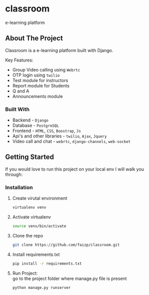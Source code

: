 # classroom
e-learning platform

<!-- TABLE OF CONTENTS 
<details open="open">
  <summary>Table of Contents</summary>
  <ol>
    <li>
      <a href="#about-the-project">About The Project</a>
      <ul>
        <li><a href="#built-with">Built With</a></li>
      </ul>
    </li>
    <li>
      <a href="#getting-started">Getting Started</a>
      <ul>
        <li><a href="#prerequisites">Prerequisites</a></li>
        <li><a href="#installation">Installation</a></li>
      </ul>
    </li>
    <li><a href="#usage">Usage</a></li>
    <li><a href="#roadmap">Roadmap</a></li>
    <li><a href="#contributing">Contributing</a></li>
    <li><a href="#license">License</a></li>
    <li><a href="#contact">Contact</a></li>
    <li><a href="#acknowledgements">Acknowledgements</a></li>
  </ol>
</details>-->



<!-- ABOUT THE PROJECT -->
## About The Project

Classroom is a e-learning platform built with Django.

Key Features:
* Group Video calling using `Webrtc`
* OTP login using `twilio`
* Test module for instructors
* Report module for Students
* Q and A
* Announcements module

### Built With

* Backend - `Django`
* Database - `PostgreSQL`
* Frontend - `HTML`, `CSS`, `Boostrap`, `Js`
* Api's and other libraries - `twilio`, `Ajax`, `Jquery`
* Video call and chat - `webrtc`, `django-channels`, `web-socket`

<!-- GETTING STARTED -->
## Getting Started

If you would love to run this project on your local env I will walk you through:

### Installation

1. Create virutal environment
   ```sh
   virtualenv venv
   ```
2. Activate virtualenv
   ```sh
   source venv/bin/activate
   ```
3. Clone the repo
   ```sh
   git clone https://github.com/faizp/classroom.git
   ```
4. Install requirements.txt
   ```sh
   pip install -r requirements.txt
   ```
5. Run Project: <br>
   go to the project folder where manage.py file is present
   ```JS
   python manage.py runserver
   ```

